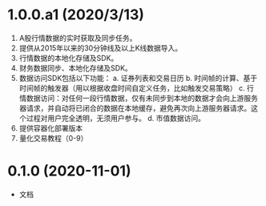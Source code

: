 # 1.0.0.a1 (2020/3/13)

1. A股行情数据的实时获取及同步任务。
2. 提供从2015年以来的30分钟线及以上K线数据导入。
3. 行情数据的本地化存储及SDK。
4. 财务数据同步、本地化存储及SDK。
5. 数据访问SDK包括以下功能：
    a. 证券列表和交易日历
    b. 时间帧的计算、基于时间帧的触发器（用以根据收盘时间自定义任务，比如触发交易策略）
    c. 行情数据访问：对任何一段行情数据，仅有未同步到本地的数据才会向上游服务器请求，并自动将已闭合的数据在本地缓存，避免再次向上游服务器请求。这个过程对用户完全透明，无须用户参与。
    d. 市值数据访问。
6. 提供容器化部署版本
7. 量化交易教程（0-9）
# 0.1.0 (2020-11-01)
* 文档
